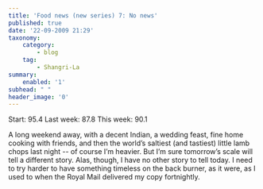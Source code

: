 ```yaml
---
title: 'Food news (new series) 7: No news'
published: true
date: '22-09-2009 21:29'
taxonomy:
    category:
        - blog
    tag:
        - Shangri-La
summary:
    enabled: '1'
subhead: " "
header_image: '0'
---
```


Start: 95.4 Last week: 87.8 This week: 90.1

A long weekend away, with a decent Indian, a wedding feast, fine home cooking with friends, and then the world’s saltiest (and tastiest) little lamb chops last night -- of course I’m heavier. But I’m sure tomorrow’s scale will tell a different story. Alas, though, I have no other story to tell today. I need to try harder to have something timeless on the back burner, as it were, as I used to when the Royal Mail delivered my copy fortnightly.

